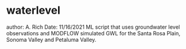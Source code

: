 # waterlevel

author: A. Rich
Date: 11/16/2021
ML script that uses groundwater level observations and MODFLOW simulated GWL for the Santa Rosa Plain, Sonoma Valley and Petaluma Valley.
